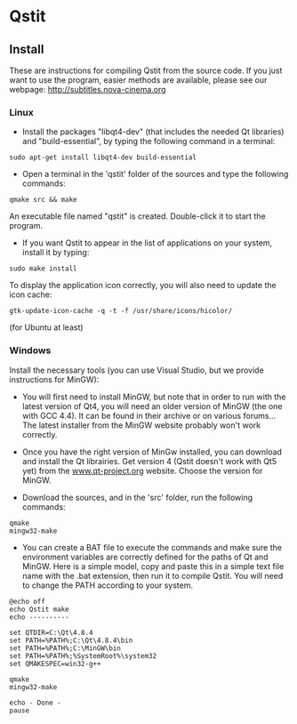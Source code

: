 # Qstit

## Install

These are instructions for compiling Qstit from the source code. If you just want to use the program, easier methods are available, please see our webpage: http://subtitles.nova-cinema.org

### Linux

- Install the packages "libqt4-dev" (that includes the needed Qt libraries) and "build-essential", by typing the following command in a terminal:
```
sudo apt-get install libqt4-dev build-essential
```

- Open a terminal in the 'qstit' folder of the sources and type the following commands:
```
qmake src && make
```

An executable file named "qstit" is created. Double-click it to start the program.

- If you want Qstit to appear in the list of applications on your system, install it by typing:
```
sudo make install
```

To display the application icon correctly, you will also need to update the icon cache:
```
gtk-update-icon-cache -q -t -f /usr/share/icons/hicolor/
```

(for Ubuntu at least)

### Windows

Install the necessary tools (you can use Visual Studio, but we provide instructions for MinGW):

- You will first need to install MinGW, but note that in order to run with the latest version of Qt4, you will need an older version of MinGW (the one with GCC 4.4). It can be found in their archive or on various forums...
The latest installer from the MinGW website probably won't work correctly.

- Once you have the right version of MinGw installed, you can download and install the Qt librairies. Get version 4 (Qstit doesn't work with Qt5 yet) from the www.qt-project.org website. Choose the version for MinGW.

- Download the sources, and in the 'src' folder, run the following commands:

```
qmake
mingw32-make
```

- You can create a BAT file to execute the commands and make sure the environment variables are correctly defined for the paths of Qt and MinGW. Here is a simple model, copy and paste this in a simple text file name with the .bat extension, then run it to compile Qstit. You will need to change the PATH according to your system.

```
@echo off
echo Qstit make
echo ----------

set QTDIR=C:\Qt\4.8.4
set PATH=%PATH%;C:\Qt\4.8.4\bin
set PATH=%PATH%;C:\MinGW\bin
set PATH=%PATH%;%SystemRoot%\system32
set QMAKESPEC=win32-g++

qmake
mingw32-make

echo - Done -
pause
```
